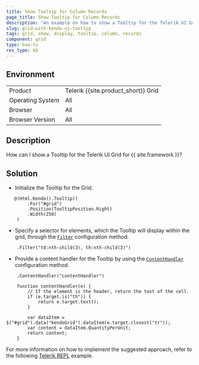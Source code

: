 ```yaml
---
title: Show Tooltip for Column Records
page_title: Show Tooltip for Column Records 
description: "An example on how to show a Tooltip for the Telerik UI Grid for {{ site.framework }}."
slug: grid-with-kendo-ui-tooltip
tags: grid, show, display, tooltip, column, records
component: grid
type: how-to
res_type: kb
---
```


## Environment

<table>
 <tr>
  <td>Product</td>
  <td>Telerik {{site.product_short}} Grid</td>
 </tr>
 <tr>
  <td>Operating System</td>
  <td>All</td>
 </tr>
 <tr>
  <td>Browser</td>
  <td>All</td>
 </tr>
 <tr>
  <td>Browser Version</td>
  <td>All</td>
 </tr>
</table>

## Description

How can I show a Tooltip for the Telerik UI Grid for {{ site.framework }}?

## Solution

* Initialize the Tooltip for the Grid.

```
   @(Html.Kendo().Tooltip()
        .For("#grid")
        .Position(TooltipPosition.Right)
        .Width(250)
    )
```
* Specify a selector for elements, which the Tooltip will display within the grid, through the [`Filter`](https://docs.telerik.com/aspnet-core/api/Kendo.Mvc.UI.Fluent/TooltipBuilderBase#filtersystemstring) configuration method.

```
    .Filter("td:nth-child(3), th:nth-child(3)")
```
* Provide a content handler for the Tooltip by using the [`ContentHandler`](https://docs.telerik.com/aspnet-core/api/Kendo.Mvc.UI.Fluent/TooltipBuilderBase#contenthandlersystemstring) configuration method.

```
    .ContentHandler("contentHandler")

    function contentHandler(e) {
        // If the element is the header, return the text of the cell.
        if (e.target.is("th")) {
            return e.target.text();
        }

        var dataItem = $("#grid").data("kendoGrid").dataItem(e.target.closest("tr"));
        var content = dataItem.QuantityPerUnit;
        return content;
    }
```
For more information on how to implement the suggested approach, refer to the following [Telerik REPL](https://netcorerepl.telerik.com/wbFwPSOU598jCogS44) example.